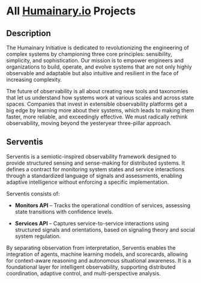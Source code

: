 # All [Humainary.io](https://humainary.io) Projects

## Description

The Humainary Initiative is dedicated to revolutionizing the engineering of complex systems by
championing three core principles: sensibility, simplicity, and sophistication. Our mission is to
empower engineers and organizations to build, operate, and evolve systems that are not only highly
observable and adaptable but also intuitive and resilient in the face of increasing complexity.

The future of observability is all about creating new tools and taxonomies that let us understand
how systems work at various scales and across state spaces. Companies that invest in extensible
observability platforms get a big edge by learning more about their systems, which leads to making
them faster, more reliable, and exceedingly effective. We must radically rethink observability,
moving beyond the yesteryear three-pillar approach.

## Serventis

Serventis is a semiotic-inspired observability framework designed to provide structured sensing and
sense-making for distributed systems.
It defines a contract for monitoring system states and service interactions through a standardized
language of signals and assessments, enabling adaptive intelligence without enforcing a specific
implementation.

Serventis consists of:

- **Monitors API** – Tracks the operational condition of services, assessing state transitions with
  confidence levels.

- **Services API** – Captures service-to-service interactions using structured signals and
  orientations,
  based on signaling theory and social system regulation.

By separating observation from interpretation, Serventis enables the integration of agents, machine
learning models, and scorecards, allowing for context-aware reasoning and autonomous situational
awareness.
It is a foundational layer for intelligent observability, supporting distributed coordination,
adaptive control, and multi-perspective analysis.

